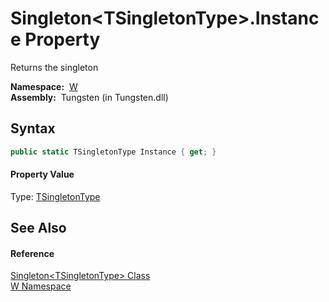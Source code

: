 Singleton&lt;TSingletonType>.Instance Property
==============================================
  Returns the singleton

  **Namespace:**  [W][1]  
  **Assembly:**  Tungsten (in Tungsten.dll)

Syntax
------

```csharp
public static TSingletonType Instance { get; }
```

#### Property Value
Type: [TSingletonType][2]

See Also
--------

#### Reference
[Singleton&lt;TSingletonType> Class][2]  
[W Namespace][1]  

[1]: ../README.md
[2]: README.md